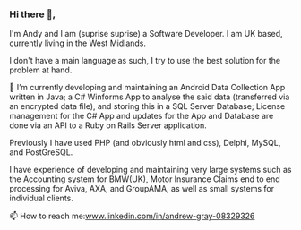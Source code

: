 ### Hi there 👋, 
I'm Andy and I am (suprise suprise) a Software Developer.
I am UK based, currently living in the West Midlands.

I don't have a main language as such, I try to use the best solution for the problem at hand.

🔭 I’m currently developing and maintaining an Android Data Collection App written in Java; a C# Winforms App to analyse the said data (transferred via an encrypted data file), and storing this in a SQL Server Database; License management for the C# App and updates for the App and Database are done via an API to a Ruby on Rails Server application.

Previously I have used PHP (and obviously html and css), Delphi, MySQL, and PostGreSQL.

I have experience of developing and maintaining very large systems such as the Accounting system for BMW(UK), Motor Insurance Claims end to end processing for Aviva, AXA, and GroupAMA, as well as small systems for individual clients.

📫 How to reach me:www.linkedin.com/in/andrew-gray-08329326


<!--
**amgray/amgray** is a ✨ _special_ ✨ repository because its `README.md` (this file) appears on your GitHub profile.

Here are some ideas to get you started:

- 🔭 I’m currently working on ...
- 🌱 I’m currently learning ...
- 👯 I’m looking to collaborate on ...
- 🤔 I’m looking for help with ...
- 💬 Ask me about ...
- 📫 How to reach me: ...
- 😄 Pronouns: ...
- ⚡ Fun fact: ...
-->
